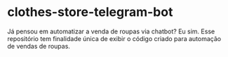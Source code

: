# clothes-store-telegram-bot
Já pensou em automatizar a venda de roupas via chatbot? Eu sim. Esse repositório tem finalidade única de exibir o código criado para automação de vendas de roupas.
